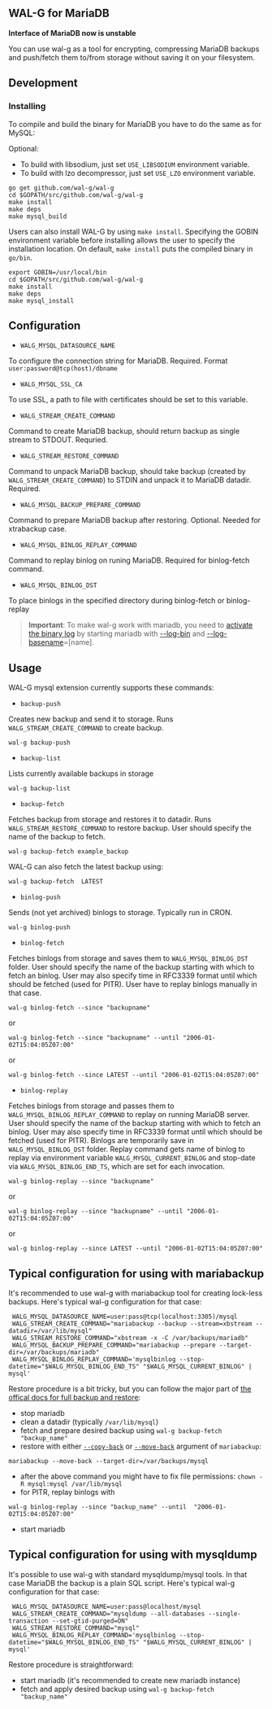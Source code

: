 ## WAL-G for MariaDB

**Interface of MariaDB now is unstable**

You can use wal-g as a tool for encrypting, compressing MariaDB backups and push/fetch them to/from storage without saving it on your filesystem.

Development
-----------
### Installing
To compile and build the binary for MariaDB you have to do the same as for MySQL:

Optional:

- To build with libsodium, just set `USE_LIBSODIUM` environment variable.
- To build with lzo decompressor, just set `USE_LZO` environment variable.
```
go get github.com/wal-g/wal-g
cd $GOPATH/src/github.com/wal-g/wal-g
make install
make deps
make mysql_build
```
Users can also install WAL-G by using `make install`. Specifying the GOBIN environment variable before installing allows the user to specify the installation location. On default, `make install` puts the compiled binary in `go/bin`.
```
export GOBIN=/usr/local/bin
cd $GOPATH/src/github.com/wal-g/wal-g
make install
make deps
make mysql_install
```

Configuration
-------------

* `WALG_MYSQL_DATASOURCE_NAME`

To configure the connection string for MariaDB. Required. Format ```user:password@tcp(host)/dbname```

* `WALG_MYSQL_SSL_CA`

To use SSL, a path to file with certificates should be set to this variable.

* `WALG_STREAM_CREATE_COMMAND`

Command to create MariaDB backup, should return backup as single stream to STDOUT. Requried.

* `WALG_STREAM_RESTORE_COMMAND`

Command to unpack MariaDB backup, should take backup (created by `WALG_STREAM_CREATE_COMMAND`) 
to STDIN and unpack it to MariaDB datadir. Required.

* `WALG_MYSQL_BACKUP_PREPARE_COMMAND`

Command to prepare MariaDB backup after restoring. Optional. Needed for xtrabackup case.

* `WALG_MYSQL_BINLOG_REPLAY_COMMAND`

Command to replay binlog on runing MariaDB. Required for binlog-fetch command.

* `WALG_MYSQL_BINLOG_DST`

To place binlogs in the specified directory during binlog-fetch or binlog-replay     

> **Important**: To make wal-g work with mariadb, you need to [activate the binary log](https://mariadb.com/kb/en/activating-the-binary-log/) by starting mariadb with [--log-bin](https://mariadb.com/kb/en/replication-and-binary-log-server-system-variables/#log_bin) and [--log-basename](https://mariadb.com/kb/en/mysqld-options/#-log-basename)=\[name\].


Usage
-----

WAL-G mysql extension currently supports these commands:

* ``backup-push``

Creates new backup and send it to storage. Runs `WALG_STREAM_CREATE_COMMAND` to create backup.

```
wal-g backup-push
```

* ``backup-list``

Lists currently available backups in storage

```
wal-g backup-list
```

* ``backup-fetch``

Fetches backup from storage and restores it to datadir.
Runs `WALG_STREAM_RESTORE_COMMAND` to restore backup.
User should specify the name of the backup to fetch.

```
wal-g backup-fetch example_backup
```

WAL-G can also fetch the latest backup using:

```
wal-g backup-fetch  LATEST
```

* ``binlog-push``

Sends (not yet archived) binlogs to storage. Typically run in CRON.

```
wal-g binlog-push
```

* ``binlog-fetch``

Fetches binlogs from storage and saves them to `WALG_MYSQL_BINLOG_DST` folder.
User should specify the name of the backup starting with which to fetch an binlog.
User may also specify time in  RFC3339 format until which should be fetched (used for PITR).
User have to replay binlogs manually in that case.

```
wal-g binlog-fetch --since "backupname"
```
or
```
wal-g binlog-fetch --since "backupname" --until "2006-01-02T15:04:05Z07:00"
```
or
```
wal-g binlog-fetch --since LATEST --until "2006-01-02T15:04:05Z07:00"
```

* ``binlog-replay``

Fetches binlogs from storage and passes them to `WALG_MYSQL_BINLOG_REPLAY_COMMAND` to replay on running MariaDB server.
User should specify the name of the backup starting with which to fetch an binlog.
User may also specify time in  RFC3339 format until which should be fetched (used for PITR).
Binlogs are temporarily save in `WALG_MYSQL_BINLOG_DST` folder.
Replay command gets name of binlog to replay via environment variable `WALG_MYSQL_CURRENT_BINLOG` and stop-date via `WALG_MYSQL_BINLOG_END_TS`, which are set for each invocation.

```
wal-g binlog-replay --since "backupname"
```
or
```
wal-g binlog-replay --since "backupname" --until "2006-01-02T15:04:05Z07:00"
```
or
```
wal-g binlog-replay --since LATEST --until "2006-01-02T15:04:05Z07:00"
```


Typical configuration for using with mariabackup
-----

It's recommended to use wal-g with mariabackup tool for creating lock-less backups.
Here's typical wal-g configuration for that case:
```
 WALG_MYSQL_DATASOURCE_NAME=user:pass@tcp(localhost:3305)/mysql                                                                                                                                      
 WALG_STREAM_CREATE_COMMAND="mariabackup --backup --stream=xbstream --datadir=/var/lib/mysql"                                                                                                                               
 WALG_STREAM_RESTORE_COMMAND="xbstream -x -C /var/backups/mariadb"                                                                                                                       
 WALG_MYSQL_BACKUP_PREPARE_COMMAND="mariabackup --prepare --target-dir=/var/backups/mariadb"                                                                                              
 WALG_MYSQL_BINLOG_REPLAY_COMMAND='mysqlbinlog --stop-datetime="$WALG_MYSQL_BINLOG_END_TS" "$WALG_MYSQL_CURRENT_BINLOG" | mysql'
```

Restore procedure is a bit tricky, but you can follow the major part of [the offical docs for full backup and restore](https://mariadb.com/kb/en/full-backup-and-restore-with-mariabackup/):
* stop mariadb
* clean a datadir (typically `/var/lib/mysql`)
* fetch and prepare desired backup using `wal-g backup-fetch "backup_name"`
* restore with either [`--copy-back`](https://mariadb.com/kb/en/mariabackup-options/#-copy-back) or [`--move-back`](https://mariadb.com/kb/en/mariabackup-options/#-move-back) argument of `mariabackup`:
```
mariabackup --move-back --target-dir=/var/backups/mysql
```
* after the above command you might have to fix file permissions: `chown -R mysql:mysql /var/lib/mysql`
* for PITR, replay binlogs with
```
wal-g binlog-replay --since "backup_name" --until  "2006-01-02T15:04:05Z07:00"
```
* start mariadb


Typical configuration for using with mysqldump
-----

It's possible to use wal-g with standard mysqldump/mysql tools.
In that case MariaDB the backup is a plain SQL script.
Here's typical wal-g configuration for that case:

```
 WALG_MYSQL_DATASOURCE_NAME=user:pass@localhost/mysql                                                                                                               
 WALG_STREAM_CREATE_COMMAND="mysqldump --all-databases --single-transaction --set-gtid-purged=ON"                                                                                                                               
 WALG_STREAM_RESTORE_COMMAND="mysql"
 WALG_MYSQL_BINLOG_REPLAY_COMMAND='mysqlbinlog --stop-datetime="$WALG_MYSQL_BINLOG_END_TS" "$WALG_MYSQL_CURRENT_BINLOG" | mysql'
```

Restore procedure is straightforward:
* start mariadb (it's recommended to create new mariadb instance)
* fetch and apply desired backup using `wal-g backup-fetch "backup_name"`
